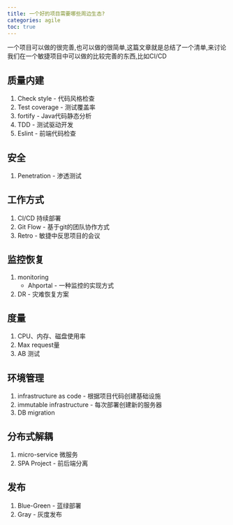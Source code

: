 ```yaml
---
title: 一个好的项目需要哪些周边生态?
categories: agile
toc: true
---
```


一个项目可以做的很完善,也可以做的很简单,这篇文章就是总结了一个清单,来讨论我们在一个敏捷项目中可以做的比较完善的东西,比如CI/CD

## 质量内建 ##

1. Check style - 代码风格检查
2. Test coverage - 测试覆盖率
3. fortify - Java代码静态分析
4. TDD - 测试驱动开发
5. Eslint - 前端代码检查

## 安全 ##

1. Penetration - 渗透测试

## 工作方式 ##

1. CI/CD 持续部署
2. Git Flow - 基于git的团队协作方式
3. Retro - 敏捷中反思项目的会议

## 监控恢复 ##

1. monitoring
    - Ahportal - 一种监控的实现方式
2. DR - 灾难恢复方案

## 度量 ##

1. CPU、内存、磁盘使用率
2. Max request量
3. AB 测试

## 环境管理 ##

1. infrastructure as code - 根据项目代码创建基础设施
2. immutable infrastructure - 每次部署创建新的服务器
3. DB migration

## 分布式解耦 ##

1. micro-service 微服务
2. SPA Project - 前后端分离

## 发布 ##

1. Blue-Green - 蓝绿部署
2. Gray - 灰度发布
